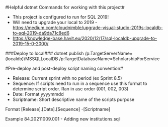 ﻿#Helpful dotnet Commands for working with this project#
- This project is configured to run for SQL 2019!
- Will need to upgrade your local to 2019 - https://medium.com/cloudnimble/upgrade-visual-studio-2019s-localdb-to-sql-2019-da9da71c8ed6
- https://knowledge-base.havit.eu/2020/12/17/sql-localdb-upgrade-to-2019-15-0-2000/

###Deploy to local###
dotnet publish /p:TargetServerName=(localdb)\MSSQLLocalDB /p:TargetDatabaseName=ScholarshipForService


#Pre-deploy and post-deploy script naming convention#
- Release: Current sprint with no period (ex Sprint 8.5)
- Sequence: If scripts need to run in a sequence use this format to determine script order. Ran in asc order (001, 002, 003)
- Date: Format yyyymmdd
- Scriptname: Short descriptive name of the scripts purpose

Format
[Release].[Date].[Sequence] -[Scriptname]

Example
84.20211009.001 - Adding new institutions.sql